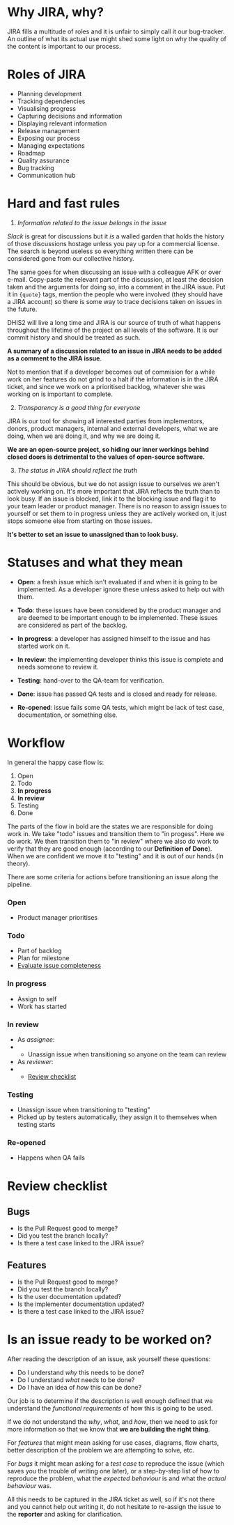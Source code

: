 # Why JIRA, why?

JIRA fills a multitude of roles and it is unfair to simply call it our
bug-tracker. An outline of what its actual use might shed some light on
why the quality of the content is important to our process.

# Roles of JIRA

- Planning development
- Tracking dependencies
- Visualising progress
- Capturing decisions and information
- Displaying relevant information
- Release management
- Exposing our process
- Managing expectations
- Roadmap
- Quality assurance
- Bug tracking
- Communication hub

# Hard and fast rules

1. _Information related to the issue belongs in the issue_

*Slack* is great for discussions but it *is* a walled garden that holds the
history of those discussions hostage unless you pay up for a commercial
license. The search is beyond useless so everything written there can be
considered gone from our collective history.

The same goes for when discussing an issue with a colleague AFK or over e-mail.
Copy-paste the relevant part of the discussion, at least the decision taken and
the arguments for doing so, into a comment in the JIRA issue. Put it in
`{quote}` tags, mention the people who were involved (they should have a JIRA
account) so there is some way to trace decisions taken on issues in the future.

DHIS2 will live a long time and JIRA is our source of truth of what happens
throughout the lifetime of the project on all levels of the software. It is our
commit history and should be treated as such.

**A summary of a discussion related to an issue in JIRA needs to be added as a
comment to the JIRA issue**. 

Not to mention that if a developer becomes out of commision for a while work on
her features do not grind to a halt if the information is in the JIRA ticket,
and since we work on a prioritised backlog, whatever she was working on is
important to complete.

2. _Transparency is a good thing for everyone_

JIRA is our tool for showing all interested parties from implementors, donors,
product managers, internal and external developers, what we are doing, when we
are doing it, and why we are doing it.

**We are an open-source project, so hiding our inner workings behind closed doors
is detrimental to the values of open-source software.**

3. _The status in JIRA should reflect the truth_

This should be obvious, but we do not assign issue to ourselves we aren't
actively working on. It's more important that JIRA reflects the truth than to
look busy. If an issue is blocked, link it to the blocking issue and flag it to
your team leader or product manager. There is no reason to assign issues to
yourself or set them to in progress unless they are actively worked on, it just
stops someone else from starting on those issues.

**It's better to set an issue to unassigned than to look busy.**

# Statuses and what they mean

* **Open**: a fresh issue which isn't evaluated if and when it is going
  to be implemented. As a developer ignore these unless asked to help
  out with them.

* **Todo**: these issues have been considered by the product manager and
  are deemed to be important enough to be implemented. These issues are
  considered as part of the backlog.

* **In progress**: a developer has assigned himself to the issue and has
  started work on it.

* **In review**: the implementing developer thinks this issue is complete and
  needs someone to review it.

* **Testing**: hand-over to the QA-team for verification.

* **Done**: issue has passed QA tests and is closed and ready for release.

* **Re-opened**: issue fails some QA tests, which might be lack of test case,
  documentation, or something else.

# Workflow

In general the happy case flow is:

1. Open
2. Todo
3. **In progress**
4. **In review**
5. Testing
6. Done

The parts of the flow in bold are the states we are responsible for doing work in. We take "todo" issues and transition them to "in progess". Here we do work. We then transition them to "in review" where we also do work to verify that they are good enough (according to our **Definition of Done**). When we are confident we move it to "testing" and it is out of our hands (in theory).

There are some criteria for actions before transitioning an issue along the
pipeline.

### Open

* Product manager prioritises

### Todo

* Part of backlog
* Plan for milestone
* [Evaluate issue completeness](#is-an-issue-ready-to-be-worked-on)

### In progress

* Assign to self
* Work has started

### In review

* As *assignee*: 
* * Unassign issue when transitioning so anyone on the team can review
* As *reviewer*:
* * [Review checklist](#review-checklist)

### Testing

* Unassign issue when transitioning to "testing"
* Picked up by testers automatically, they assign it to themselves when testing
  starts

### Re-opened

* Happens when QA fails

# Review checklist

## Bugs

* Is the Pull Request good to merge?
* Did you test the branch locally?
* Is there a test case linked to the JIRA issue?

## Features

* Is the Pull Request good to merge?
* Did you test the branch locally?
* Is the user documentation updated?
* Is the implementer documentation updated?
* Is there a test case linked to the JIRA issue?

# Is an issue ready to be worked on?

After reading the description of an issue, ask yourself these questions:

* Do I understand *why* this needs to be done?
* Do I understand *what* needs to be done?
* Do I have an idea of *how* this can be done?

Our job is to determine if the description is well enough defined that
we understand the *functional requirements* of how this is going to be
used.

If we do not understand the *why*, *what*, and *how*, then we need to
ask for more information so that we know that **we are building the
right thing**.

For *features* that might mean asking for use cases, diagrams, flow
charts, better description of the problem we are attempting to solve,
etc.

For *bugs* it might mean asking for a *test case* to reproduce the issue
(which saves you the trouble of writing one later), or a step-by-step
list of how to reproduce the problem, what the *expected behaviour* is
and what the *actual behaviour* was.

All this needs to be captured in the JIRA ticket as well, so if it's not
there and you cannot help out writing it, do not hesitate to re-assign
the issue to the **reporter** and asking for clarification.
